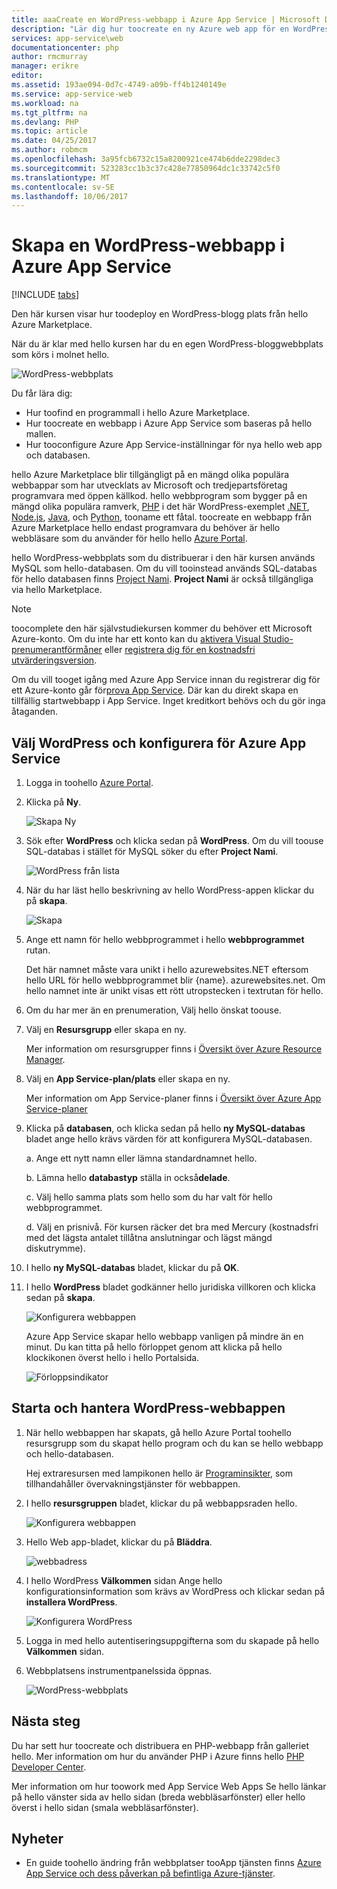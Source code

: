 ```yaml
---
title: aaaCreate en WordPress-webbapp i Azure App Service | Microsoft Docs
description: "Lär dig hur toocreate en ny Azure web app för en WordPress-blogg hello Azure-portalen."
services: app-service\web
documentationcenter: php
author: rmcmurray
manager: erikre
editor: 
ms.assetid: 193ae094-0d7c-4749-a09b-ff4b1240149e
ms.service: app-service-web
ms.workload: na
ms.tgt_pltfrm: na
ms.devlang: PHP
ms.topic: article
ms.date: 04/25/2017
ms.author: robmcm
ms.openlocfilehash: 3a95fcb6732c15a8200921ce474b6dde2298dec3
ms.sourcegitcommit: 523283cc1b3c37c428e77850964dc1c33742c5f0
ms.translationtype: MT
ms.contentlocale: sv-SE
ms.lasthandoff: 10/06/2017
---
```

# <a name="create-a-wordpress-web-app-in-azure-app-service"></a>Skapa en WordPress-webbapp i Azure App Service
[!INCLUDE [tabs](../../includes/app-service-web-get-started-nav-tabs.md)]

Den här kursen visar hur toodeploy en WordPress-blogg plats från hello Azure Marketplace.

När du är klar med hello kursen har du en egen WordPress-bloggwebbplats som körs i molnet hello.

![WordPress-webbplats](./media/web-sites-php-web-site-gallery/wpdashboard.png)

Du får lära dig:

* Hur toofind en programmall i hello Azure Marketplace.
* Hur toocreate en webbapp i Azure App Service som baseras på hello mallen.
* Hur tooconfigure Azure App Service-inställningar för nya hello web app och databasen.

hello Azure Marketplace blir tillgängligt på en mängd olika populära webbappar som har utvecklats av Microsoft och tredjepartsföretag programvara med öppen källkod. hello webbprogram som bygger på en mängd olika populära ramverk, [PHP](/develop/nodejs/) i det här WordPress-exemplet [.NET](/develop/net/), [Node.js](/develop/nodejs/), [Java](/develop/java/), och [Python](/develop/python/), tooname ett fåtal. toocreate en webbapp från Azure Marketplace hello endast programvara du behöver är hello webbläsare som du använder för hello hello [Azure Portal](https://portal.azure.com/). 

hello WordPress-webbplats som du distribuerar i den här kursen används MySQL som hello-databasen. Om du vill tooinstead används SQL-databas för hello databasen finns [Project Nami](http://projectnami.org/). **Project Nami** är också tillgängliga via hello Marketplace.

> [!NOTE]
> toocomplete den här självstudiekursen kommer du behöver ett Microsoft Azure-konto. Om du inte har ett konto kan du [aktivera Visual Studio-prenumerantförmåner](https://azure.microsoft.com/pricing/member-offers/msdn-benefits-details/?WT.mc_id=A261C142F) eller [registrera dig för en kostnadsfri utvärderingsversion](https://azure.microsoft.com/pricing/free-trial/?WT.mc_id=A261C142F).
> 
> Om du vill tooget igång med Azure App Service innan du registrerar dig för ett Azure-konto går för[prova App Service](https://azure.microsoft.com/try/app-service/). Där kan du direkt skapa en tillfällig startwebbapp i App Service. Inget kreditkort behövs och du gör inga åtaganden.
> 
> 

## <a name="select-wordpress-and-configure-for-azure-app-service"></a>Välj WordPress och konfigurera för Azure App Service
1. Logga in toohello [Azure Portal](https://portal.azure.com/).
2. Klicka på **Ny**.
   
    ![Skapa Ny][5]
3. Sök efter **WordPress** och klicka sedan på **WordPress**. Om du vill toouse SQL-databas i stället för MySQL söker du efter **Project Nami**.
   
    ![WordPress från lista][7]
4. När du har läst hello beskrivning av hello WordPress-appen klickar du på **skapa**.
   
    ![Skapa](./media/web-sites-php-web-site-gallery/create.png)
5. Ange ett namn för hello webbprogrammet i hello **webbprogrammet** rutan.
   
    Det här namnet måste vara unikt i hello azurewebsites.NET eftersom hello URL för hello webbprogrammet blir {name}. azurewebsites.net. Om hello namnet inte är unikt visas ett rött utropstecken i textrutan för hello.
6. Om du har mer än en prenumeration, Välj hello önskat toouse. 
7. Välj en **Resursgrupp** eller skapa en ny.
   
    Mer information om resursgrupper finns i [Översikt över Azure Resource Manager](../azure-resource-manager/resource-group-overview.md).
8. Välj en **App Service-plan/plats** eller skapa en ny.
   
    Mer information om App Service-planer finns i [Översikt över Azure App Service-planer](../app-service/azure-web-sites-web-hosting-plans-in-depth-overview.md)    
9. Klicka på **databasen**, och klicka sedan på hello **ny MySQL-databas** bladet ange hello krävs värden för att konfigurera MySQL-databasen.
   
    a. Ange ett nytt namn eller lämna standardnamnet hello.
   
    b. Lämna hello **databastyp** ställa in också**delade**.
   
    c. Välj hello samma plats som hello som du har valt för hello webbprogrammet.
   
    d. Välj en prisnivå. För kursen räcker det bra med Mercury (kostnadsfri med det lägsta antalet tillåtna anslutningar och lägst mängd diskutrymme).
10. I hello **ny MySQL-databas** bladet, klickar du på **OK**. 
11. I hello **WordPress** bladet godkänner hello juridiska villkoren och klicka sedan på **skapa**. 
    
     ![Konfigurera webbappen](./media/web-sites-php-web-site-gallery/configure.png)
    
     Azure App Service skapar hello webbapp vanligen på mindre än en minut. Du kan titta på hello förloppet genom att klicka på hello klockikonen överst hello i hello Portalsida.
    
     ![Förloppsindikator](./media/web-sites-php-web-site-gallery/progress.png)

## <a name="launch-and-manage-your-wordpress-web-app"></a>Starta och hantera WordPress-webbappen
1. När hello webbappen har skapats, gå hello Azure Portal toohello resursgrupp som du skapat hello program och du kan se hello webbapp och hello-databasen.
   
    Hej extraresursen med lampikonen hello är [Programinsikter](/services/application-insights/), som tillhandahåller övervakningstjänster för webbappen.
2. I hello **resursgruppen** bladet, klickar du på webbappsraden hello.
   
    ![Konfigurera webbappen](./media/web-sites-php-web-site-gallery/resourcegroup.png)
3. Hello Web app-bladet, klickar du på **Bläddra**.
   
    ![webbadress][browse]
4. I hello WordPress **Välkommen** sidan Ange hello konfigurationsinformation som krävs av WordPress och klickar sedan på **installera WordPress**.
   
    ![Konfigurera WordPress](./media/web-sites-php-web-site-gallery/wpconfigure.png)
5. Logga in med hello autentiseringsuppgifterna som du skapade på hello **Välkommen** sidan.  
6. Webbplatsens instrumentpanelssida öppnas.    
   
    ![WordPress-webbplats](./media/web-sites-php-web-site-gallery/wpdashboard.png)

## <a name="next-steps"></a>Nästa steg
Du har sett hur toocreate och distribuera en PHP-webbapp från galleriet hello. Mer information om hur du använder PHP i Azure finns hello [PHP Developer Center](/develop/php/).

Mer information om hur toowork med App Service Web Apps Se hello länkar på hello vänster sida av hello sidan (breda webbläsarfönster) eller hello överst i hello sidan (smala webbläsarfönster). 

## <a name="whats-changed"></a>Nyheter
* En guide toohello ändring från webbplatser tooApp tjänsten finns [Azure App Service och dess påverkan på befintliga Azure-tjänster](http://go.microsoft.com/fwlink/?LinkId=529714).

[5]: ./media/web-sites-php-web-site-gallery/startmarketplace.png
[7]: ./media/web-sites-php-web-site-gallery/search-web-app.png
[browse]: ./media/web-sites-php-web-site-gallery/browse-web.png

